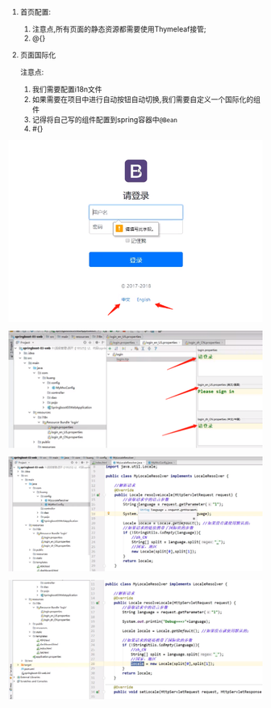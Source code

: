 1. 首页配置:

   1. 注意点,所有页面的静态资源都需要使用Thymeleaf接管;
   2. @{}

2. 页面国际化

   注意点: 

   1. 我们需要配置i18n文件
   2. 如果需要在项目中进行自动按钮自动切换,我们需要自定义一个国际化的组件
   3. 记得将自己写的组件配置到spring容器中`@Bean`
   4. #{}

![1596764270958](22-SpringBoot-%E5%91%98%E5%B7%A5%E7%AE%A1%E7%90%86%E7%B3%BB%E7%BB%9F-%E5%9B%BD%E9%99%85%E5%8C%96.assets/1596764270958.png)

![1596764324799](22-SpringBoot-%E5%91%98%E5%B7%A5%E7%AE%A1%E7%90%86%E7%B3%BB%E7%BB%9F-%E5%9B%BD%E9%99%85%E5%8C%96.assets/1596764324799.png)

![1596764351283](22-SpringBoot-%E5%91%98%E5%B7%A5%E7%AE%A1%E7%90%86%E7%B3%BB%E7%BB%9F-%E5%9B%BD%E9%99%85%E5%8C%96.assets/1596764351283.png)

![1596764370279](22-SpringBoot-%E5%91%98%E5%B7%A5%E7%AE%A1%E7%90%86%E7%B3%BB%E7%BB%9F-%E5%9B%BD%E9%99%85%E5%8C%96.assets/1596764370279.png)